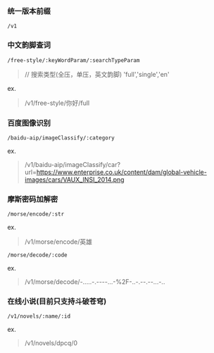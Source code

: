 ### 统一版本前缀
<code>/v1</code>

### 中文韵脚查词
<code>/free-style/:keyWordParam/:searchTypeParam</code>

> // 搜索类型(全压，单压，英文韵脚)
'full','single','en'

ex.
> /v1/free-style/你好/full

### 百度图像识别
<code>/baidu-aip/imageClassify/:category</code>

ex.
> /v1/baidu-aip/imageClassify/car?url=https://www.enterprise.co.uk/content/dam/global-vehicle-images/cars/VAUX_INSI_2014.png

### 摩斯密码加解密
<code>/morse/encode/:str</code>  

ex.
> /v1/morse/encode/英雄

<code>/morse/decode/:code</code>

ex.
> /v1/morse/decode/-.....-.----...-%2F-..-.--.--...-..

### 在线小说(目前只支持斗破苍穹)

<code>/v1/novels/:name/:id</code>

ex.
> /v1/novels/dpcq/0
